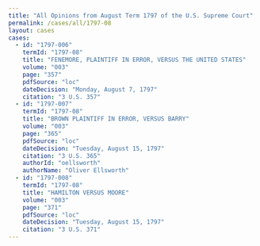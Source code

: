 ```yaml
---
title: "All Opinions from August Term 1797 of the U.S. Supreme Court"
permalink: /cases/all/1797-08
layout: cases
cases:
  - id: "1797-006"
    termId: "1797-08"
    title: "FENEMORE, PLAINTIFF IN ERROR, VERSUS THE UNITED STATES"
    volume: "003"
    page: "357"
    pdfSource: "loc"
    dateDecision: "Monday, August 7, 1797"
    citation: "3 U.S. 357"
  - id: "1797-007"
    termId: "1797-08"
    title: "BROWN PLAINTIFF IN ERROR, VERSUS BARRY"
    volume: "003"
    page: "365"
    pdfSource: "loc"
    dateDecision: "Tuesday, August 15, 1797"
    citation: "3 U.S. 365"
    authorId: "oellsworth"
    authorName: "Oliver Ellsworth"
  - id: "1797-008"
    termId: "1797-08"
    title: "HAMILTON VERSUS MOORE"
    volume: "003"
    page: "371"
    pdfSource: "loc"
    dateDecision: "Tuesday, August 15, 1797"
    citation: "3 U.S. 371"
---
```

